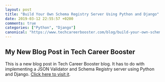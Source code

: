 ```yaml
---
layout: post
title: "Build Your Own Schema Registry Server Using Python and Django"
date: 2019-03-12 22:55:57 +0200
comments: true
categories: ["Python", "Django"]
canonical: "https://www.techcareerbooster.com/blog/build-your-own-schema-registry-server-using-python-and-django"
---
```


## My New Blog Post in Tech Career Booster

This is a new blog post in Tech Career Booster blog. It has to do with implementing a JSON Validator and Schema Registry
server using Python and Django.
[Click here to visit it](https://www.techcareerbooster.com/blog/build-your-own-schema-registry-server-using-python-and-django).
